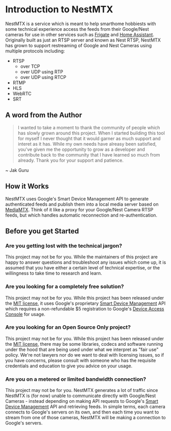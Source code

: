 # Introduction to NestMTX

NestMTX is a service which is meant to help smarthome hobbiests with some technical experience access the feeds from their Google/Nest cameras for use in other services such as [Frigate](https://frigate.video/) and [Home Assistant](https://www.home-assistant.io/). Originally built as just an RTSP server and known as Nest RTSP, NestMTX has grown to support restreaming of Google and Nest Cameras using multiple protocols including:

* RTSP
  * over TCP
  * over UDP using RTP
  * over UDP using RTCP
* RTMP
* HLS
* WebRTC
* SRT

## A word from the Author

> I wanted to take a moment to thank the community of people which has slowly grown around this project. When I started building this tool for myself I never thought that it would garner as much support and interet as it has. While my own needs have alreasy been satisfied, you've given me the opportunity to grow as a developer and contribute back to the community that I have learned so much from already. Thank you for your support and patience.

~ Jak Guru

## How it Works

NestMTX uses Google's Smart Device Management API to generate authenticated feeds and publish them into a local media server based on [MediaMTX](https://github.com/bluenviron/mediamtx). Think of it like a proxy for your Google/Nest Camera RTSP feeds, but which handles automatic reconnection and re-authentication.

## Before you get Started

### Are you getting lost with the technical jargon?

This project may not be for you. While the maintainers of this project are happy to answer questions and troubleshoot any issues which come up, it is assumed that you have either a certain level of technical expertise, or the willingness to take time to research and learn.

### Are you looking for a completely free solution?

This project may not be for you. While this project has been released under the [MIT license](https://github.com/NestMTX/app?tab=MIT-1-ov-file#readme), it uses Google's proprietary [Smart Device Management](https://developers.google.com/nest/device-access) API which requires a non-refundable $5 registration to Google's [Device Access Console](https://console.nest.google.com/device-access/) for usage.

### Are you looking for an Open Source Only project?

This project may not be for you. While this project has been released under the [MIT license](https://github.com/NestMTX/app?tab=MIT-1-ov-file#readme), there may be some libraries, codecs and software running under the hood that are being used under what we interpret as "fair use" policy. We're not lawyers nor do we want to deal with licensing issues, so if you have concerns, please consult with someone who has the requisite credentials and education to give you advice on your usage.

### Are you on a metered or limited bandwidth connection?

This project may not be for you. NestMTX generates a lot of traffic since NestMTX is (for now) unable to communicate directly with Google/Nest Cameras - instead depending on making API requests to Google's [Smart Device Management](https://developers.google.com/nest/device-access) API and retrieving feeds. In simple terms, each camera connects to Google's servers on its own, and then each time you want to stream from one of those cameras, NestMTX will be making a connection to Google's servers.
